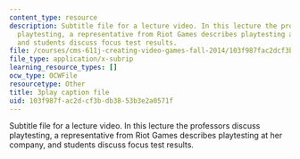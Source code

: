 ```yaml
---
content_type: resource
description: Subtitle file for a lecture video. In this lecture the professors discuss
  playtesting, a representative from Riot Games describes playtesting at her company,
  and students discuss focus test results.
file: /courses/cms-611j-creating-video-games-fall-2014/103f987fac2dcf3bdb3853b3e2a0571f_xQANWfUYeNg.srt
file_type: application/x-subrip
learning_resource_types: []
ocw_type: OCWFile
resourcetype: Other
title: 3play caption file
uid: 103f987f-ac2d-cf3b-db38-53b3e2a0571f
---
```

Subtitle file for a lecture video. In this lecture the professors discuss playtesting, a representative from Riot Games describes playtesting at her company, and students discuss focus test results.

